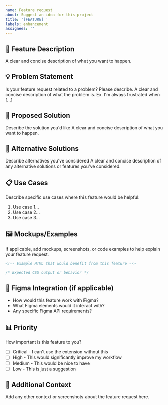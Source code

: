 ```yaml
---
name: Feature request
about: Suggest an idea for this project
title: '[FEATURE] '
labels: enhancement
assignees: ''
---
```


## 🚀 Feature Description
A clear and concise description of what you want to happen.

## 💡 Problem Statement
Is your feature request related to a problem? Please describe.
A clear and concise description of what the problem is. Ex. I'm always frustrated when [...]

## 🎯 Proposed Solution
Describe the solution you'd like
A clear and concise description of what you want to happen.

## 🔄 Alternative Solutions
Describe alternatives you've considered
A clear and concise description of any alternative solutions or features you've considered.

## 📋 Use Cases
Describe specific use cases where this feature would be helpful:
1. Use case 1...
2. Use case 2...
3. Use case 3...

## 🖼️ Mockups/Examples
If applicable, add mockups, screenshots, or code examples to help explain your feature request.

```html
<!-- Example HTML that would benefit from this feature -->
```

```css
/* Expected CSS output or behavior */
```

## 🎨 Figma Integration (if applicable)
- How would this feature work with Figma?
- What Figma elements would it interact with?
- Any specific Figma API requirements?

## 📊 Priority
How important is this feature to you?
- [ ] Critical - I can't use the extension without this
- [ ] High - This would significantly improve my workflow
- [ ] Medium - This would be nice to have
- [ ] Low - This is just a suggestion

## 📝 Additional Context
Add any other context or screenshots about the feature request here.